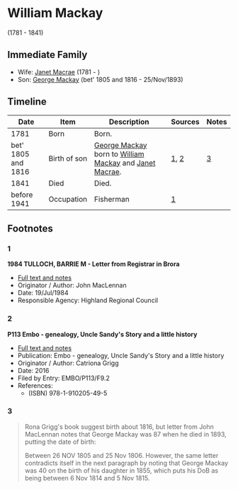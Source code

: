 ﻿---
layout: person
subject_key: i69114879
permalink: /people/i69114879
---

# William Mackay
(1781 - 1841)

## Immediate Family

* Wife: [Janet Macrae](./@66584000@-janet-macrae-b1781-d.md) (1781 - )
* Son: [George Mackay](./@33764614@-george-mackay-b1805~1816-d1893-11-25.md) (bet' 1805 and 1816 - 25/Nov/1893)

## Timeline

Date | Item | Description | Sources | Notes
---|---|---|---|---
1781 | Born | Born. |  | 
bet' 1805 and 1816 | Birth of son | [George Mackay](./@33764614@-george-mackay-b1805~1816-d1893-11-25.md) born to [William Mackay](./@69114879@-william-mackay-b1781-d1841.md) and [Janet Macrae](./@66584000@-janet-macrae-b1781-d.md). | [1](#1), [2](#2) | [3](#3)
1841 | Died | Died. |  | 
before 1941 | Occupation | Fisherman | [1](#1) | 

## Footnotes

### 1

**1984 TULLOCH, BARRIE M - Letter from Registrar in Brora**

* [Full text and notes](../sources/@94133243@-1984-tulloch,-barrie-m-letter-from-registrar-in-brora.md)
* Originator / Author: John MacLennan
* Date: 19/Jul/1984
* Responsible Agency: Highland Regional Council

### 2

**P113 Embo - genealogy, Uncle Sandy's Story and a little history**

* [Full text and notes](../sources/@17489530@-p113-embo-genealogy,-uncle-sandy's-story-and-a-little-history.md)
* Publication: Embo - genealogy, Uncle Sandy's Story and a little history
* Originator / Author: Catriona Grigg
* Date: 2016
* Filed by Entry: EMBO/P113/F9.2
* References: 
  * (ISBN) 978-1-910205-49-5

### 3

> Rona Grigg's book suggest birth about 1816, but letter from John MacLennan notes that George Mackay was 87 when he died in 1893, putting the date of birth:
>
> Between 26 NOV 1805 and 25 Nov 1806. However, the same letter contradicts itself in the next paragraph by noting that George Mackay was 40 on the birth of his daughter in 1855, which puts his DoB as being between 6 Nov 1814 and 5 Nov 1815.
>


